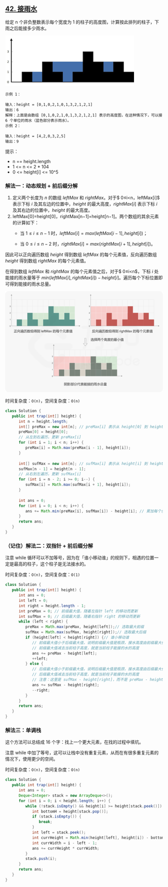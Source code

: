 ## [42. 接雨水](https://leetcode.cn/problems/trapping-rain-water/description/)

给定 n 个非负整数表示每个宽度为 1 的柱子的高度图，计算按此排列的柱子，下雨之后能接多少雨水。

<img src="../images/42-接雨水.png">

````
示例 1：

输入：height = [0,1,0,2,1,0,1,3,2,1,2,1]
输出：6
解释：上面是由数组 [0,1,0,2,1,0,1,3,2,1,2,1] 表示的高度图，在这种情况下，可以接 6 个单位的雨水（蓝色部分表示雨水）。
示例 2：

输入：height = [4,2,0,3,2,5]
输出：9
````

提示：

- n == height.length
- 1 <= n <= 2 * 104
- 0 <= height[i] <= 10^5

### 解法一：动态规划 + 前后缀分解
1. 定义两个长度为 $n$ 的数组 $leftMax$ 和 $rightMax$。对于$ 0≤i<n$，$leftMax[i]$ 表示下标 $i$ 及其左边的位置中，$height$ 的最大高度，$rightMax[i]$ 表示下标 $i$ 及其右边的位置中，$height$ 的最大高度。
2. leftMax[0]=height[0]，rightMax[n−1]=height[n−1]。两个数组的其余元素的计算如下：
   - 当 $1≤i≤n−1$ 时，$leftMax[i]=max(leftMax[i−1],height[i])；$

   - 当 $0≤i≤n−2$ 时，$rightMax[i]=max(rightMax[i+1],height[i])。$

因此可以正向遍历数组 $height$ 得到数组 $leftMax$ 的每个元素值，反向遍历数组 $height$ 得到数组 $rightMax$ 的每个元素值。

在得到数组 $leftMax$ 和 $rightMax$ 的每个元素值之后，对于$ 0≤i<n$，下标 $i$ 处能接的雨水量等于 $min(leftMax[i],rightMax[i])−height[i]$。遍历每个下标位置即可得到能接的雨水总量。


<img src="../images/42-接雨水题解.png">

时间复杂度：`O(n)`，空间复杂度：`O(n)`

````java
class Solution {
   public int trap(int[] height) {
      int n = height.length;
      int[] preMax = new int[n]; // preMax[i] 表示从 height[0] 到 height[i] 的最大值
      preMax[0] = height[0];
      // 从左到右遍历，更新 preMax[i]
      for (int i = 1; i < n; i++) {
         preMax[i] = Math.max(preMax[i - 1], height[i]);
      }

      int[] sufMax = new int[n]; // sufMax[i] 表示从 height[i] 到 height[n-1] 的最大值
      sufMax[n - 1] = height[n - 1];
      // 从右到左遍历，更新 sufMax[i]
      for (int i = n - 2; i >= 0; i--) {
         sufMax[i] = Math.max(sufMax[i + 1], height[i]);
      }

      int ans = 0;
      for (int i = 0; i < n; i++) {
         ans += Math.min(preMax[i], sufMax[i]) - height[i]; // 累加每个水桶能接多少水
      }
      return ans;
   }
}
````

### （记住）解法二：双指针 + 前后缀分解
注意 while 循环可以不加等号，因为在「谁小移动谁」的规则下，相遇的位置一定是最高的柱子，这个柱子是无法接水的。

时间复杂度：`O(n)`，空间复杂度：`O(1)`
````java
class Solution {
   public int trap(int[] height) {
      int ans = 0;
      int left = 0;
      int right = height.length - 1;
      int preMax = 0; // 前缀最大值，随着左指针 left 的移动而更新
      int sufMax = 0; // 后缀最大值，随着右指针 right 的移动而更新
      while (left < right) {
         preMax = Math.max(preMax, height[left]);// 选取最大前缀
         sufMax = Math.max(sufMax, height[right]);// 选取最大后缀
         if (height[left] < height[right]) {// 谁小移动谁
            // 前缀最大值小于后缀最大值，说明前缀最大值是瓶颈，接水高度由前缀最大值决定
            // 前缀最大值减去当前柱子高度，就是当前柱子能接的水的高度
            ans += preMax - height[left];
            ++left;
         } else {
            // 后缀最大值小于前缀最大值，说明后缀最大值是瓶颈，接水高度由后缀最大值决定
            // 后缀最大值减去当前柱子高度，就是当前柱子能接的水的高度
            // 注意：这里是 sufMax - height[right]，而不是 preMax - height[right]
            ans += sufMax - height[right];
            --right;
         }
      }
      return ans;
   }
}
````

### 解法三：单调栈
这个方法可以总结成 16 个字：找上一个更大元素，在找的过程中填坑。

注意 while 中加了等号，这可以让栈中没有重复元素，从而在有很多重复元素的情况下，使用更少的空间。

时间复杂度：`O(n)`，空间复杂度：`O(n)`
````java
class Solution {
   public int trap(int[] height) {
      int ans = 0;
      Deque<Integer> stack = new ArrayDeque<>();
      for (int i = 0; i < height.length; i++) {
         while (!stack.isEmpty() && height[i] >= height[stack.peek()]) {
            int bottomH = height[stack.pop()];
            if (stack.isEmpty()) {
               break;
            }
            int left = stack.peek();
            int currHeight = Math.min(height[left], height[i]) - bottomH; // 面积的高
            int currWidth = i - left - 1;
            ans += currHeight * currWidth;
         }
         stack.push(i);
      }
      return ans;
   }
}
````


